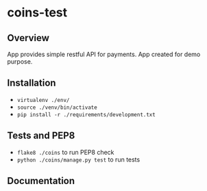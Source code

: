 # coins-test

## Overview

App provides simple restful API for payments. App created for demo purpose.

## Installation

* `virtualenv ./env/`
* `source ./venv/bin/activate`
* `pip install -r ./requirements/development.txt`

## Tests and PEP8

* `flake8 ./coins` to run PEP8 check
* `python ./coins/manage.py test` to run tests

## Documentation


